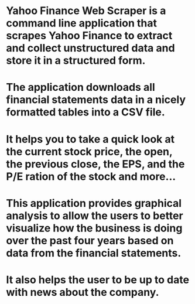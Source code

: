 # Yahoo Finance Web Scraper is a command line application that scrapes Yahoo Finance to extract and collect unstructured data and store it in a structured form. 

# The application downloads all financial statements data in a nicely formatted tables into a CSV file. 

# It helps you to take a quick look at the current stock price, the open, the previous close, the EPS, and the P/E ration of the stock and more... 

# This application provides graphical analysis to allow the users to better visualize how the business is doing over the past four years based on data from the financial statements. 

# It also helps the user to be up to date with news about the company.

